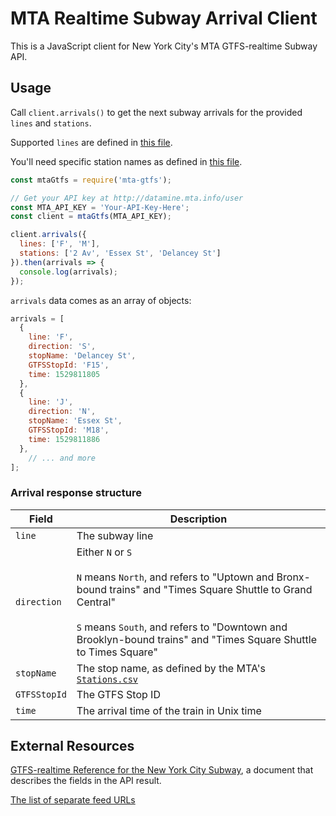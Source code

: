 # MTA Realtime Subway Arrival Client

This is a JavaScript client for New York City's MTA GTFS-realtime Subway API.

## Usage

Call `client.arrivals()` to get the next subway arrivals for the provided `lines` and `stations`.

Supported `lines` are defined in [this file](./subwayLineToFeedIdMap.json).

You'll need specific station names as defined in [this file](GTFSStopIdToStationNameMap.json).

```js
const mtaGtfs = require('mta-gtfs');

// Get your API key at http://datamine.mta.info/user
const MTA_API_KEY = 'Your-API-Key-Here';
const client = mtaGtfs(MTA_API_KEY);

client.arrivals({
  lines: ['F', 'M'],
  stations: ['2 Av', 'Essex St', 'Delancey St']
}).then(arrivals => {
  console.log(arrivals);
});
```

`arrivals` data comes as an array of objects:

```js
arrivals = [ 
  { 
    line: 'F',
    direction: 'S',
    stopName: 'Delancey St',
    GTFSStopId: 'F15',
    time: 1529811805 
  },
  { 
    line: 'J',
    direction: 'N',
    stopName: 'Essex St',
    GTFSStopId: 'M18',
    time: 1529811886
  },
    // ... and more
];
```

### Arrival response structure

| Field                  | Description |
|------------------------|-------------|
| `line`                   | The subway line |
| `direction`              | Either `N` or `S` <br /><br />`N` means `North`, and refers to "Uptown and Bronx-bound trains" and "Times Square Shuttle to Grand Central"  <br /><br />`S` means `South`, and refers to "Downtown and Brooklyn-bound trains" and "Times Square Shuttle to Times Square" |
| `stopName`              | The stop name, as defined by the MTA's [`Stations.csv`](http://web.mta.info/developers/data/nyct/subway/Stations.csv) |
| `GTFSStopId` | The GTFS Stop ID |
| `time` | The arrival time of the train in Unix time |

## External Resources

[GTFS-realtime Reference for the New York City Subway](http://datamine.mta.info/sites/all/files/pdfs/GTFS-Realtime-NYC-Subway%20version%201%20dated%207%20Sep.pdf), a document that describes the fields in the API result.

[The list of separate feed URLs](http://datamine.mta.info/list-of-feeds)